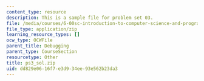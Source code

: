 ```yaml
---
content_type: resource
description: This is a sample file for problem set 03.
file: /media/courses/6-00sc-introduction-to-computer-science-and-programming-spring-2011/dd829e0616f7e3d934ee93e562b23da3_ps3_sol.zip
file_type: application/zip
learning_resource_types: []
ocw_type: OCWFile
parent_title: Debugging
parent_type: CourseSection
resourcetype: Other
title: ps3_sol.zip
uid: dd829e06-16f7-e3d9-34ee-93e562b23da3
---
```

